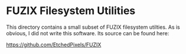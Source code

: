 # FUZIX Filesystem Utilities
This directory contains a small subset of FUZIX filesystem utilties. As is obvious, I did not write this software. Its source can be found here:

https://github.com/EtchedPixels/FUZIX
